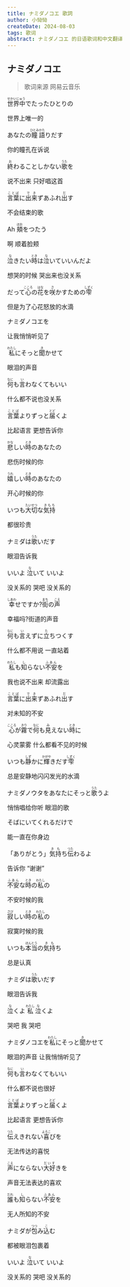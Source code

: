 ```yaml
---
title: ナミダノコエ 歌詞
author: 小恸恸
createDate: 2024-08-03
tags: 歌词
abstract: ナミダノコエ 的日语歌词和中文翻译
---
```


## ナミダノコエ

> 歌词来源 网易云音乐

<p class='lrc-lang-ja'><ruby>世界中<rp>(</rp><rt>せかいじゅう</rt><rp>)</rp></ruby>でたったひとりの</p>
<p class='lrc-lang-zh'>世界上唯一的</p>

<p class='lrc-lang-ja'>あなたの<ruby>瞳<rp>(</rp><rt>ひとみ</rt><rp>)</rp></ruby><ruby>語<rp>(</rp><rt>かた</rt><rp>)</rp></ruby>りだす</p>
<p class='lrc-lang-zh'>你的瞳孔在诉说</p>

<p class='lrc-lang-ja'><ruby>終<rp>(</rp><rt>お</rt><rp>)</rp></ruby>わることしかない<ruby>歌<rp>(</rp><rt>うた</rt><rp>)</rp></ruby>を</p>
<p class='lrc-lang-zh'>说不出来 只好唱这首</p>

<p class='lrc-lang-ja'><ruby>言葉<rp>(</rp><rt>ことば</rt><rp>)</rp></ruby>に<ruby>出来<rp>(</rp><rt>でき</rt><rp>)</rp></ruby>ずあふれ<ruby>出<rp>(</rp><rt>だ</rt><rp>)</rp></ruby>す</p>
<p class='lrc-lang-zh'>不会结束的歌</p>

<p class='lrc-lang-ja'>Ah <ruby>頬<rp>(</rp><rt>ほお</rt><rp>)</rp></ruby>をつたう</p>
<p class='lrc-lang-zh'>啊 顺着脸颊</p>

<p class='lrc-lang-ja'><ruby>泣<rp>(</rp><rt>な</rt><rp>)</rp></ruby>きたい<ruby>時<rp>(</rp><rt>とき</rt><rp>)</rp></ruby>は<ruby>泣<rp>(</rp><rt>な</rt><rp>)</rp></ruby>いていいんだよ</p>
<p class='lrc-lang-zh'>想哭的时候 哭出来也没关系</p>

<p class='lrc-lang-ja'>だって<ruby>心<rp>(</rp><rt>こころ</rt><rp>)</rp></ruby>の<ruby>花<rp>(</rp><rt>はな</rt><rp>)</rp></ruby>を<ruby>咲<rp>(</rp><rt>さ</rt><rp>)</rp></ruby>かすための<ruby>雫<rp>(</rp><rt>しずく</rt><rp>)</rp></ruby></p>
<p class='lrc-lang-zh'>但是为了心花怒放的水滴</p>

<p class='lrc-lang-ja'>ナミダノコエを</p>
<p class='lrc-lang-zh'>让我悄悄听见了</p>

<p class='lrc-lang-ja'><ruby>私<rp>(</rp><rt>わたし</rt><rp>)</rp></ruby>にそっと<ruby>聞<rp>(</rp><rt>き</rt><rp>)</rp></ruby>かせて</p>
<p class='lrc-lang-zh'>眼泪的声音</p>

<p class='lrc-lang-ja'><ruby>何<rp>(</rp><rt>なに</rt><rp>)</rp></ruby>も<ruby>言<rp>(</rp><rt>い</rt><rp>)</rp></ruby>わなくてもいい</p>
<p class='lrc-lang-zh'>什么都不说也没关系</p>

<p class='lrc-lang-ja'><ruby>言葉<rp>(</rp><rt>ことば</rt><rp>)</rp></ruby>よりずっと<ruby>届<rp>(</rp><rt>とど</rt><rp>)</rp></ruby>くよ</p>
<p class='lrc-lang-zh'>比起语言 更想告诉你</p>

<p class='lrc-lang-ja'><ruby>悲<rp>(</rp><rt>かな</rt><rp>)</rp></ruby>しい<ruby>時<rp>(</rp><rt>とき</rt><rp>)</rp></ruby>のあなたの</p>
<p class='lrc-lang-zh'>悲伤时候的你</p>

<p class='lrc-lang-ja'><ruby>嬉<rp>(</rp><rt>うれ</rt><rp>)</rp></ruby>しい<ruby>時<rp>(</rp><rt>とき</rt><rp>)</rp></ruby>のあなたの</p>
<p class='lrc-lang-zh'>开心时候的你</p>

<p class='lrc-lang-ja'>いつも<ruby>大切<rp>(</rp><rt>たいせつ</rt><rp>)</rp></ruby>な<ruby>気持<rp>(</rp><rt>きもち</rt><rp>)</rp></ruby></p>
<p class='lrc-lang-zh'>都很珍贵</p>

<p class='lrc-lang-ja'>ナミダは<ruby>歌<rp>(</rp><rt>うた</rt><rp>)</rp></ruby>いだす</p>
<p class='lrc-lang-zh'>眼泪告诉我</p>

<p class='lrc-lang-ja'>いいよ <ruby>泣<rp>(</rp><rt>な</rt><rp>)</rp></ruby>いて いいよ</p>
<p class='lrc-lang-zh'>没关系的 哭吧 没关系的</p>

<p class='lrc-lang-ja'><ruby>幸<rp>(</rp><rt>しあわ</rt><rp>)</rp></ruby>せですか?<ruby>街<rp>(</rp><rt>まち</rt><rp>)</rp></ruby>の<ruby>声<rp>(</rp><rt>こえ</rt><rp>)</rp></ruby></p>
<p class='lrc-lang-zh'>幸福吗?街道的声音</p>

<p class='lrc-lang-ja'><ruby>何<rp>(</rp><rt>なに</rt><rp>)</rp></ruby>も<ruby>言<rp>(</rp><rt>い</rt><rp>)</rp></ruby>えずに<ruby>立<rp>(</rp><rt>た</rt><rp>)</rp></ruby>ちつくす</p>
<p class='lrc-lang-zh'>什么都不用说 一直站着</p>

<p class='lrc-lang-ja'><ruby>私<rp>(</rp><rt>わたし</rt><rp>)</rp></ruby>も<ruby>知<rp>(</rp><rt>し</rt><rp>)</rp></ruby>らない<ruby>不安<rp>(</rp><rt>ふあん</rt><rp>)</rp></ruby>を</p>
<p class='lrc-lang-zh'>我也说不出来 却流露出</p>

<p class='lrc-lang-ja'><ruby>言葉<rp>(</rp><rt>ことば</rt><rp>)</rp></ruby>に<ruby>出来<rp>(</rp><rt>でき</rt><rp>)</rp></ruby>ずあふれ<ruby>出<rp>(</rp><rt>だ</rt><rp>)</rp></ruby>す</p>
<p class='lrc-lang-zh'>对未知的不安</p>

<p class='lrc-lang-ja'><ruby>心<rp>(</rp><rt>こころ</rt><rp>)</rp></ruby>が<ruby>霧<rp>(</rp><rt>きり</rt><rp>)</rp></ruby>で<ruby>何<rp>(</rp><rt>なに</rt><rp>)</rp></ruby>も<ruby>見<rp>(</rp><rt>み</rt><rp>)</rp></ruby>えない<ruby>時<rp>(</rp><rt>とき</rt><rp>)</rp></ruby>に</p>
<p class='lrc-lang-zh'>心灵蒙雾 什么都看不见的时候</p>

<p class='lrc-lang-ja'>いつも<ruby>静<rp>(</rp><rt>しず</rt><rp>)</rp></ruby>かに<ruby>輝<rp>(</rp><rt>かがや</rt><rp>)</rp></ruby>きだす<ruby>雫<rp>(</rp><rt>しずく</rt><rp>)</rp></ruby></p>
<p class='lrc-lang-zh'>总是安静地闪闪发光的水滴</p>

<p class='lrc-lang-ja'>ナミダノウタをあなたにそっと<ruby>歌<rp>(</rp><rt>うた</rt><rp>)</rp></ruby>うよ</p>
<p class='lrc-lang-zh'>悄悄唱给你听 眼泪的歌</p>

<p class='lrc-lang-ja'>そばにいてくれるだけで</p>
<p class='lrc-lang-zh'>能一直在你身边</p>

<p class='lrc-lang-ja'>「ありがとう」<ruby>気持<rp>(</rp><rt>きも</rt><rp>)</rp></ruby>ち<ruby>伝<rp>(</rp><rt>つた</rt><rp>)</rp></ruby>わるよ</p>
<p class='lrc-lang-zh'>告诉你 “谢谢”</p>

<p class='lrc-lang-ja'><ruby>不安<rp>(</rp><rt>ふあん</rt><rp>)</rp></ruby>な<ruby>時<rp>(</rp><rt>とき</rt><rp>)</rp></ruby>の<ruby>私<rp>(</rp><rt>わたし</rt><rp>)</rp></ruby>の</p>
<p class='lrc-lang-zh'>不安时候的我</p>

<p class='lrc-lang-ja'><ruby>寂<rp>(</rp><rt>さび</rt><rp>)</rp></ruby>しい<ruby>時<rp>(</rp><rt>とき</rt><rp>)</rp></ruby>の<ruby>私<rp>(</rp><rt>わたし</rt><rp>)</rp></ruby>の</p>
<p class='lrc-lang-zh'>寂寞时候的我</p>

<p class='lrc-lang-ja'>いつも<ruby>本当<rp>(</rp><rt>ほんとう</rt><rp>)</rp></ruby>の<ruby>気持<rp>(</rp><rt>きも</rt><rp>)</rp></ruby>ち</p>
<p class='lrc-lang-zh'>总是认真</p>

<p class='lrc-lang-ja'>ナミダは<ruby>歌<rp>(</rp><rt>うた</rt><rp>)</rp></ruby>いだす</p>
<p class='lrc-lang-zh'>眼泪告诉我</p>

<p class='lrc-lang-ja'><ruby>泣<rp>(</rp><rt>な</rt><rp>)</rp></ruby>くよ <ruby>私<rp>(</rp><rt>わたし</rt><rp>)</rp></ruby> <ruby>泣<rp>(</rp><rt>な</rt><rp>)</rp></ruby>くよ</p>
<p class='lrc-lang-zh'>哭吧 我 哭吧</p>

<p class='lrc-lang-ja'>ナミダノコエを<ruby>私<rp>(</rp><rt>わたし</rt><rp>)</rp></ruby>にそっと<ruby>聞<rp>(</rp><rt>き</rt><rp>)</rp></ruby>かせて</p>
<p class='lrc-lang-zh'>眼泪的声音 让我悄悄听见了</p>

<p class='lrc-lang-ja'><ruby>何<rp>(</rp><rt>なに</rt><rp>)</rp></ruby>も<ruby>言<rp>(</rp><rt>い</rt><rp>)</rp></ruby>わなくてもいい</p>
<p class='lrc-lang-zh'>什么都不说也很好</p>

<p class='lrc-lang-ja'><ruby>言葉<rp>(</rp><rt>ことば</rt><rp>)</rp></ruby>よりずっと<ruby>届<rp>(</rp><rt>とど</rt><rp>)</rp></ruby>くよ</p>
<p class='lrc-lang-zh'>比起语言 更想告诉你</p>

<p class='lrc-lang-ja'><ruby>伝<rp>(</rp><rt>つた</rt><rp>)</rp></ruby>えきれない<ruby>喜<rp>(</rp><rt>よろこ</rt><rp>)</rp></ruby>びを</p>
<p class='lrc-lang-zh'>无法传达的喜悦</p>

<p class='lrc-lang-ja'><ruby>声<rp>(</rp><rt>こえ</rt><rp>)</rp></ruby>にならない<ruby>大好<rp>(</rp><rt>だいす</rt><rp>)</rp></ruby>きを</p>
<p class='lrc-lang-zh'>声音无法表达的喜欢</p>

<p class='lrc-lang-ja'><ruby>誰<rp>(</rp><rt>だれ</rt><rp>)</rp></ruby>も<ruby>知<rp>(</rp><rt>し</rt><rp>)</rp></ruby>らない<ruby>不安<rp>(</rp><rt>ふあん</rt><rp>)</rp></ruby>を</p>
<p class='lrc-lang-zh'>无人所知的不安</p>

<p class='lrc-lang-ja'>ナミダが<ruby>包<rp>(</rp><rt>つつ</rt><rp>)</rp></ruby>み<ruby>込<rp>(</rp><rt>こ</rt><rp>)</rp></ruby>む</p>
<p class='lrc-lang-zh'>都被眼泪包裹着</p>

<p class='lrc-lang-ja'>いいよ <ruby>泣<rp>(</rp><rt>な</rt><rp>)</rp></ruby>いて いいよ</p>
<p class='lrc-lang-zh'>没关系的 哭吧 没关系的</p>
